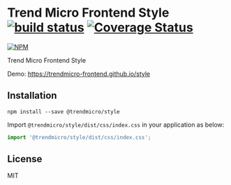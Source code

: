 # Trend Micro Frontend Style [![build status](https://travis-ci.org/trendmicro-frontend/style.svg?branch=master)](https://travis-ci.org/trendmicro-frontend/style) [![Coverage Status](https://coveralls.io/repos/github/trendmicro-frontend/style/badge.svg?branch=master)](https://coveralls.io/github/trendmicro-frontend/style?branch=master)

[![NPM](https://nodei.co/npm/@trendmicro/style.png?downloads=true&stars=true)](https://nodei.co/npm/@trendmicro/style/)

Trend Micro Frontend Style

Demo: https://trendmicro-frontend.github.io/style

## Installation

```
npm install --save @trendmicro/style
```

Import `@trendmicro/style/dist/css/index.css` in your application as below:

```js
import '@trendmicro/style/dist/css/index.css';
```

## License

MIT
